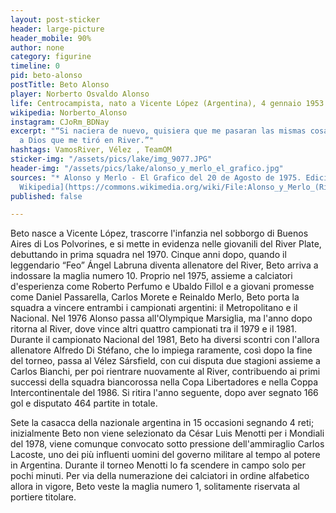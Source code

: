 ```yaml
---
layout: post-sticker
header: large-picture
header_mobile: 90%
author: none
category: figurine
timeline: 0
pid: beto-alonso
postTitle: Beto Alonso
player: Norberto Osvaldo Alonso
life: Centrocampista, nato a Vicente López (Argentina), 4 gennaio 1953
wikipedia: Norberto_Alonso
instagram: CJoRm_BDNay
excerpt: "“Si naciera de nuevo, quisiera que me pasaran las mismas cosas. Gracias
  a Dios que me tiró en River.”"
hashtags: VamosRiver, Vélez , TeamOM
sticker-img: "/assets/pics/lake/img_9077.JPG"
header-img: "/assets/pics/lake/alonso_y_merlo_el_grafico.jpg"
sources: "* Alonso y Merlo - El Grafico del 20 de Agosto de 1975. Edicion 2915 - [via
  Wikipedia](https://commons.wikimedia.org/wiki/File:Alonso_y_Merlo_(River)_-_El_Gr%C3%A1fico_2915.jpg)"
published: false

---
```

Beto nasce a Vicente López, trascorre l'infanzia nel sobborgo di Buenos Aires di Los Polvorines, e si mette in evidenza nelle giovanili del River Plate, debuttando in prima squadra nel 1970. Cinque anni dopo, quando il leggendario “Feo” Ángel Labruna diventa allenatore del River, Beto arriva a indossare la maglia numero 10. Proprio nel 1975, assieme a calciatori d'esperienza come Roberto Perfumo e Ubaldo Fillol e a giovani promesse come Daniel Passarella, Carlos Morete e Reinaldo Merlo, Beto porta la squadra a vincere entrambi i campionati argentini: il Metropolitano e il Nacional.  Nel 1976 Alonso passa all'Olympique Marsiglia, ma l'anno dopo ritorna al River, dove vince altri quattro campionati tra il 1979 e il 1981. Durante il campionato Nacional del 1981, Beto ha diversi scontri con l'allora allenatore Alfredo Di Stéfano, che lo impiega raramente, così dopo la fine del torneo, passa al Vélez Sársfield, con cui disputa due stagioni assieme a Carlos Bianchi, per poi rientrare nuovamente al River, contribuendo ai primi successi della squadra biancorossa nella Copa Libertadores e nella Coppa Intercontinentale del 1986. Si ritira l'anno seguente, dopo aver segnato 166 gol e disputato 464 partite in totale.

 Sete la casacca della nazionale argentina in 15 occasioni segnando 4 reti; inizialmente Beto non viene selezionato da César Luis Menotti per i Mondiali del 1978, viene comunque convocato sotto pressione dell'ammiraglio Carlos Lacoste, uno dei più influenti uomini del governo militare al tempo al potere in Argentina. Durante il torneo Menotti lo fa scendere in campo solo per pochi minuti. Per via della numerazione dei calciatori in ordine alfabetico allora in vigore, Beto veste la maglia numero 1, solitamente riservata al portiere titolare.